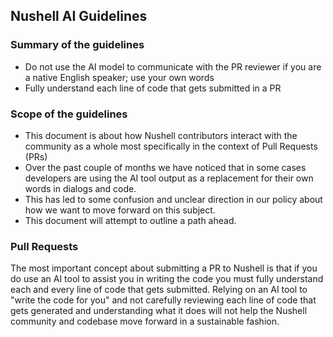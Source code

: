 
## Nushell AI Guidelines

### Summary of the guidelines

- Do not use the AI model to communicate with the PR reviewer if you are a native English speaker;
use your own words
- Fully understand each line of code that gets submitted in a PR

### Scope of the guidelines

- This document is about how Nushell contributors interact with the community as a whole
most specifically in the context of Pull Requests (PRs)
- Over the past couple of months we have noticed that in some cases developers
are using the AI tool output as a replacement for their own words in dialogs
and code.
- This has led to some confusion and unclear direction in our policy about
how we want to move forward on this subject.  
- This document will attempt to outline a path ahead.

### Pull Requests

The most important concept about submitting a PR to Nushell is that if
you do use an AI tool to assist you in writing the code you must fully
understand each and every line of code that gets submitted.  Relying
on an AI tool to "write the code for you" and not carefully reviewing
each line of code that gets generated and understanding what it does
will not help the Nushell community and codebase move forward in a sustainable
fashion.
